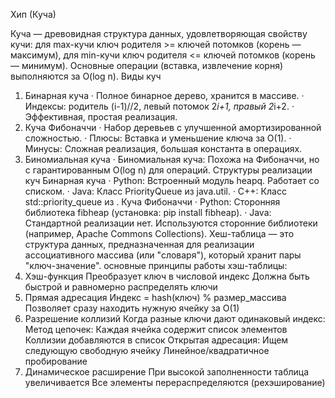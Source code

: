 Хип (Куча)

Куча — древовидная структура данных, удовлетворяющая свойству кучи: для max-кучи ключ родителя >= ключей потомков (корень — максимум), для min-кучи ключ родителя <= ключей потомков (корень — минимум). Основные операции (вставка, извлечение корня) выполняются за O(log n).
Виды куч
1. Бинарная куча
   · Полное бинарное дерево, хранится в массиве.
   · Индексы: родитель (i-1)//2, левый потомок 2*i+1, правый 2*i+2.
   · Эффективная, простая реализация.
2. Куча Фибоначчи
   · Набор деревьев с улучшенной амортизированной сложностью.
   · Плюсы: Вставка и уменьшение ключа за O(1).
   · Минусы: Сложная реализация, большая константа в операциях.
3. Биномиальная куча
   · Биномиальная куча: Похожа на Фибоначчи, но с гарантированным O(log n) для операций.
Структуры реализации куч
Бинарная куча
· Python: Встроенный модуль heapq. Работает со списком.
· Java: Класс PriorityQueue<E> из java.util.
· C++: Класс std::priority_queue<T> из <queue>.
Куча Фибоначчи
· Python: Сторонняя библиотека fibheap (установка: pip install fibheap).
· Java: Стандартной реализации нет. Используются сторонние библиотеки (например, Apache Commons Collections).
Хеш-таблица — это структура данных, предназначенная для реализации ассоциативного массива (или "словаря"), который хранит пары "ключ-значение". 
основные принципы работы хэш-таблицы:
1. Хэш-функция
Преобразует ключ в числовой индекс
Должна быть быстрой и равномерно распределять ключи
2. Прямая адресация
Индекс = hash(ключ) % размер_массива
Позволяет сразу находить нужную ячейку за O(1)
3. Разрешение коллизий
Когда разные ключи дают одинаковый индекс:
Метод цепочек:
Каждая ячейка содержит список элементов
Коллизии добавляются в список
Открытая адресация:
Ищем следующую свободную ячейку
Линейное/квадратичное пробирование
4. Динамическое расширение
При высокой заполненности таблица увеличивается
Все элементы перераспределяются (рехэширование)
